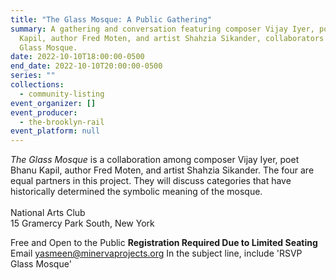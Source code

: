 ```yaml
---
title: "The Glass Mosque: A Public Gathering"
summary: A gathering and conversation featuring composer Vijay Iyer, poet Bhanu
  Kapil, author Fred Moten, and artist Shahzia Sikander, collaborators on The
  Glass Mosque.
date: 2022-10-10T18:00:00-0500
end_date: 2022-10-10T20:00:00-0500
series: ""
collections:
  - community-listing
event_organizer: []
event_producer:
  - the-brooklyn-rail
event_platform: null
---
```

*The Glass Mosque* is a collaboration among composer Vijay Iyer, poet Bhanu Kapil, author Fred Moten, and artist Shahzia Sikander. The four are equal partners in this project. They will discuss categories that have historically determined the symbolic meaning of the mosque.\
\
National Arts Club \
15 Gramercy Park South, New York

Free and Open to the Public
**Registration Required Due to Limited Seating**
Email yasmeen@minervaprojects.org
In the subject line, include 'RSVP Glass Mosque'